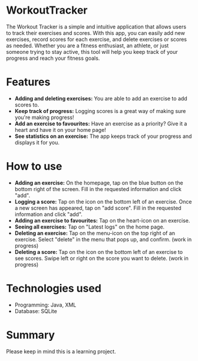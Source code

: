# WorkoutTracker

The Workout Tracker is a simple and intuitive application that allows users to track their exercises and scores. With this app,
you can easily add new exercises, record scores for each exercise, and delete exercises or scores as needed. Whether you are a fitness enthusiast,
an athlete, or just someone trying to stay active, this tool will help you keep track of your progress and reach your fitness goals.


# Features
* __Adding and deleting exercises:__ You are able to add an exercise to add scores to.
* __Keep track of progress:__ Logging scores is a great way of making sure you're making progress!
* __Add an exercise to favourites:__ Have an exercise as a priority? Give it a heart and have it on your home page!
* __See statistics on an exercise:__ The app keeps track of your progress and displays it for you.

# How to use
* __Adding an exercise:__ On the homepage, tap on the blue button on the bottom right of the screen. Fill in the requested information and click "add".
* __Logging a score:__ Tap on the icon on the bottom left of an exercise. Once a new screen has appeared, tap on "add score". Fill in the requested information and click "add".
* __Adding an exercise to favourites:__ Tap on the heart-icon on an exercise.
* __Seeing all exercises:__ Tap on "Latest logs" on the home page.
* __Deleting an exercise:__ Tap on the menu-icon on the top right of an exercise. Select "delete" in the menu that pops up, and confirm. (work in progress)
* __Deleting a score:__ Tap on the icon on the bottom left of an exercise to see scores. Swipe left or right on the score you want to delete. (work in progress)

# Technologies used
* Programming: Java, XML
* Database: SQLite

# Summary
Please keep in mind this is a learning project. 

